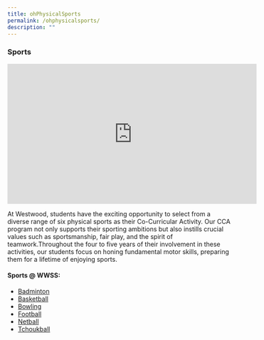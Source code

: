 ```yaml
---
title: ohPhysicalSports
permalink: /ohphysicalsports/
description: ""
---
```

### Sports

<iframe allowfullscreen="" allow="accelerometer; autoplay; clipboard-write; encrypted-media; gyroscope; picture-in-picture; web-share" frameborder="0" title="YouTube video player" src="https://www.youtube.com/embed/zzHg5WP4Zs8?si=VD-sYC-4h1bz0XJf" height="315" width="560"></iframe>

At Westwood, students have the exciting opportunity to select from a diverse range of six physical sports as their Co-Curricular Activity. Our CCA program not only supports their sporting ambitions but also instills crucial values such as sportsmanship, fair play, and the spirit of teamwork.Throughout the four to five years of their involvement in these activities, our students focus on honing fundamental motor skills, preparing them for a lifetime of enjoying sports.

#### Sports @ WWSS:
* [Badminton](/cca/sports/badminton/)
* [Basketball](/cca/sports/basketball/)
* [Bowling](/cca/sports/bowling/)
* [Football](/cca/sports/football/)
* [Netball](/cca/sports/netball/)
* [Tchoukball](/cca/sports/tchoukball/)
